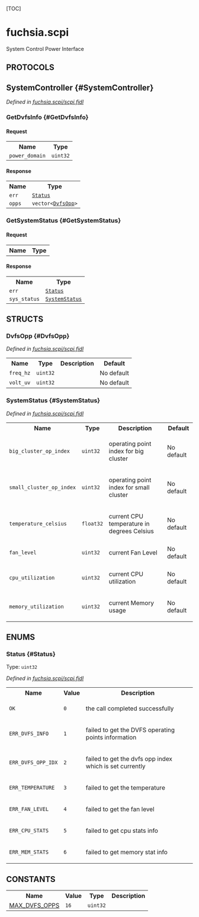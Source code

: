 [TOC]

# fuchsia.scpi

<p>System Control Power Interface</p>

## **PROTOCOLS**

## SystemController {#SystemController}
*Defined in [fuchsia.scpi/scpi.fidl](https://fuchsia.googlesource.com/fuchsia/+/master/sdk/fidl/fuchsia.scpi/scpi.fidl#55)*


### GetDvfsInfo {#GetDvfsInfo}


#### Request
<table>
    <tr><th>Name</th><th>Type</th></tr>
    <tr>
            <td><code>power_domain</code></td>
            <td>
                <code>uint32</code>
            </td>
        </tr></table>


#### Response
<table>
    <tr><th>Name</th><th>Type</th></tr>
    <tr>
            <td><code>err</code></td>
            <td>
                <code><a class='link' href='#Status'>Status</a></code>
            </td>
        </tr><tr>
            <td><code>opps</code></td>
            <td>
                <code>vector&lt;<a class='link' href='#DvfsOpp'>DvfsOpp</a>&gt;</code>
            </td>
        </tr></table>

### GetSystemStatus {#GetSystemStatus}


#### Request
<table>
    <tr><th>Name</th><th>Type</th></tr>
    </table>


#### Response
<table>
    <tr><th>Name</th><th>Type</th></tr>
    <tr>
            <td><code>err</code></td>
            <td>
                <code><a class='link' href='#Status'>Status</a></code>
            </td>
        </tr><tr>
            <td><code>sys_status</code></td>
            <td>
                <code><a class='link' href='#SystemStatus'>SystemStatus</a></code>
            </td>
        </tr></table>



## **STRUCTS**

### DvfsOpp {#DvfsOpp}
*Defined in [fuchsia.scpi/scpi.fidl](https://fuchsia.googlesource.com/fuchsia/+/master/sdk/fidl/fuchsia.scpi/scpi.fidl#29)*





<table>
    <tr><th>Name</th><th>Type</th><th>Description</th><th>Default</th></tr><tr>
            <td><code>freq_hz</code></td>
            <td>
                <code>uint32</code>
            </td>
            <td></td>
            <td>No default</td>
        </tr><tr>
            <td><code>volt_uv</code></td>
            <td>
                <code>uint32</code>
            </td>
            <td></td>
            <td>No default</td>
        </tr>
</table>

### SystemStatus {#SystemStatus}
*Defined in [fuchsia.scpi/scpi.fidl](https://fuchsia.googlesource.com/fuchsia/+/master/sdk/fidl/fuchsia.scpi/scpi.fidl#34)*





<table>
    <tr><th>Name</th><th>Type</th><th>Description</th><th>Default</th></tr><tr>
            <td><code>big_cluster_op_index</code></td>
            <td>
                <code>uint32</code>
            </td>
            <td><p>operating point index for big cluster</p>
</td>
            <td>No default</td>
        </tr><tr>
            <td><code>small_cluster_op_index</code></td>
            <td>
                <code>uint32</code>
            </td>
            <td><p>operating point index for small cluster</p>
</td>
            <td>No default</td>
        </tr><tr>
            <td><code>temperature_celsius</code></td>
            <td>
                <code>float32</code>
            </td>
            <td><p>current CPU temperature in degrees Celsius</p>
</td>
            <td>No default</td>
        </tr><tr>
            <td><code>fan_level</code></td>
            <td>
                <code>uint32</code>
            </td>
            <td><p>current Fan Level</p>
</td>
            <td>No default</td>
        </tr><tr>
            <td><code>cpu_utilization</code></td>
            <td>
                <code>uint32</code>
            </td>
            <td><p>current CPU utilization</p>
</td>
            <td>No default</td>
        </tr><tr>
            <td><code>memory_utilization</code></td>
            <td>
                <code>uint32</code>
            </td>
            <td><p>current Memory usage</p>
</td>
            <td>No default</td>
        </tr>
</table>



## **ENUMS**

### Status {#Status}
Type: <code>uint32</code>

*Defined in [fuchsia.scpi/scpi.fidl](https://fuchsia.googlesource.com/fuchsia/+/master/sdk/fidl/fuchsia.scpi/scpi.fidl#10)*



<table>
    <tr><th>Name</th><th>Value</th><th>Description</th></tr><tr>
            <td><code>OK</code></td>
            <td><code>0</code></td>
            <td><p>the call completed successfully</p>
</td>
        </tr><tr>
            <td><code>ERR_DVFS_INFO</code></td>
            <td><code>1</code></td>
            <td><p>failed to get the DVFS operating
points information</p>
</td>
        </tr><tr>
            <td><code>ERR_DVFS_OPP_IDX</code></td>
            <td><code>2</code></td>
            <td><p>failed to get the dvfs opp index
which is set currently</p>
</td>
        </tr><tr>
            <td><code>ERR_TEMPERATURE</code></td>
            <td><code>3</code></td>
            <td><p>failed to get the temperature</p>
</td>
        </tr><tr>
            <td><code>ERR_FAN_LEVEL</code></td>
            <td><code>4</code></td>
            <td><p>failed to get the fan level</p>
</td>
        </tr><tr>
            <td><code>ERR_CPU_STATS</code></td>
            <td><code>5</code></td>
            <td><p>failed to get cpu stats info</p>
</td>
        </tr><tr>
            <td><code>ERR_MEM_STATS</code></td>
            <td><code>6</code></td>
            <td><p>failed to get memory stat info</p>
</td>
        </tr></table>











## **CONSTANTS**

<table>
    <tr><th>Name</th><th>Value</th><th>Type</th><th>Description</th></tr><tr>
            <td><a href="https://fuchsia.googlesource.com/fuchsia/+/master/sdk/fidl/fuchsia.scpi/scpi.fidl#8">MAX_DVFS_OPPS</a></td>
            <td>
                    <code>16</code>
                </td>
                <td><code>uint32</code></td>
            <td></td>
        </tr>
    
</table>

